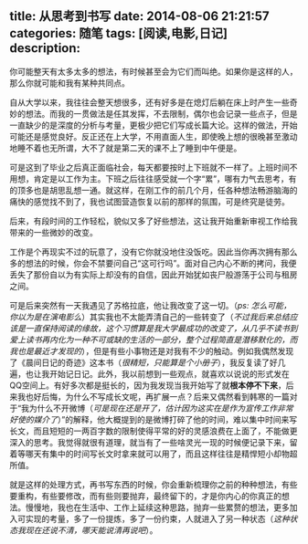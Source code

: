 title: 从思考到书写
date: 2014-08-06 21:21:57
categories: 随笔
tags: [阅读,电影,日记]
description: 
---
你可能整天有太多太多的想法，有时候甚至会为它们而叫绝。如果你是这样的人，那么你就可能和我有某种共同点。  

自从大学以来，我往往会整天想很多，还有好多是在熄灯后躺在床上时产生一些奇妙的想法。而我的一贯做法是任其发挥，不去限制，偶尔也会记录一些点子，但是一直缺少的是深度的分析与考量，更极少把它们写成长篇大论。这样的做法，开始可能还是感觉良好。反正还在上大学，不用直面人生，即使晚上想的很晚甚至激动地睡不着也无所谓，大不了就是第二天的课不上了睡到中午便是。  

可是这到了毕业之后真正面临社会，每天都要按时上下班就不一样了。上班时间不用想，肯定是以工作为主。下班之后往往感受就一个字“累”，哪有力气去思考，有的顶多也是胡思乱想一通。就这样，在刚工作的前几个月，任各种想法畅游脑海的痛快的感觉找不到了，我也试图营造恢复以前的那样的氛围，可是终究是徒劳。  

后来，有段时间的工作轻松，貌似又多了好些想法，这让我开始重新审视工作给我带来的一些微妙的改变。

工作是个再现实不过的玩意了，没有它你就没地住没饭吃。因此当你再次拥有那么多的想法的时候，你会不禁要问自己“这可行吗”。面对自己内心不断的拷问，我便丢失了那份自以为有实际上却没有的自信，因此开始犹如丧尸般游荡于公司与租房之间。  

可是后来突然有一天我遇见了苏格拉底，他让我改变了这一切。<!--more-->（*ps: 怎么可能，你以为是在演电影么*）其实我也不太能弄清自己的一些转变了（*不过我后来总结应该是一直保持阅读的缘故，这个习惯算是我大学最成功的改变了，从几乎不读书到爱上读书再内化为一种不可或缺的生活的一部分，整个过程简直是潜移默化的，而我也是最近才发现的*），但是有些小事物还是对我有不少的触动。例如我偶然发现了《晨间日记的奇迹》这本书（*很精短，只能算是个小册子*），我反复读了好几遍，也让我开始记日记。此外，我以前想到一些观点，就喜欢以说说的形式发在QQ空间上。有好多次都是挺长的，因为我发现当我开始写了就**根本停不下来**，后来我也好后悔，为什么不写成长文呢，再扩展一点？后来又偶然看到韩寒的一篇对于“我为什么不开微博（*可是现在还是开了，估计因为这实在是作为宣传工作非常好使的媒介了*）”的解释，他大概提到的是微博打碎了他的时间，难以集中时间来写长文，而且短短的一两百字数的限制使得平常的好的灵感浪费在上面了，不能做更深入的思考。我觉得就很有道理，就当有了一些啥灵光一现的时候便记录下来，留着等哪天有集中的时间写长文时拿来就可以用了，而且这样往往是精悍短小却物超所值。  

就是这样的处理方式，再书写东西的时候，你会重新梳理你之前的种种想法，有些要重构，有些要修改，而有些则要抛弃，最终留下的，才是你内心的你真正的想法。慢慢地，我也在生活中、工作上延续这种思路，抛弃一些累赘的想法，更多加入可实现的考量，多了一份提炼，多了一份约束，人就进入了另一种状态（*这种状态我现在还说不清，哪天能说清再说吧*）。